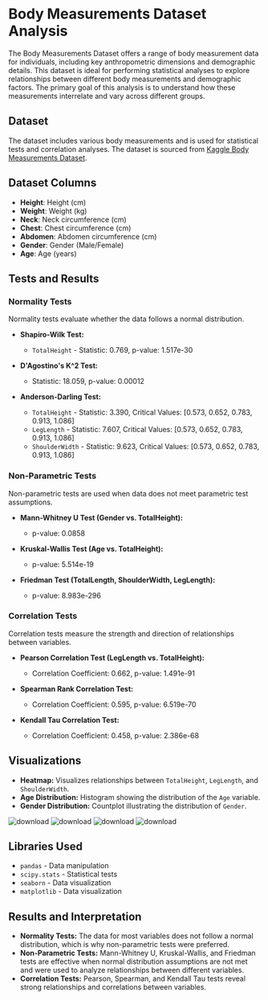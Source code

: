 # Body Measurements Dataset Analysis
The Body Measurements Dataset offers a range of body measurement data for individuals, including key anthropometric dimensions and demographic details. This dataset is ideal for performing statistical analyses to explore relationships between different body measurements and demographic factors. The primary goal of this analysis is to understand how these measurements interrelate and vary across different groups.

## Dataset

The dataset includes various body measurements and is used for statistical tests and correlation analyses. The dataset is sourced from [Kaggle Body Measurements Dataset](https://www.kaggle.com/datasets/saurabhshahane/body-measurements-dataset).

## Dataset Columns
- **Height**: Height (cm)
- **Weight**: Weight (kg)
- **Neck**: Neck circumference (cm)
- **Chest**: Chest circumference (cm)
- **Abdomen**: Abdomen circumference (cm)
- **Gender**: Gender (Male/Female)
- **Age**: Age (years)

## Tests and Results

### Normality Tests
Normality tests evaluate whether the data follows a normal distribution.

- **Shapiro-Wilk Test:**
  - `TotalHeight` - Statistic: 0.769, p-value: 1.517e-30

- **D'Agostino's K^2 Test:**
  - Statistic: 18.059, p-value: 0.00012

- **Anderson-Darling Test:**
  - `TotalHeight` - Statistic: 3.390, Critical Values: [0.573, 0.652, 0.783, 0.913, 1.086]
  - `LegLength` - Statistic: 7.607, Critical Values: [0.573, 0.652, 0.783, 0.913, 1.086]
  - `ShoulderWidth` - Statistic: 9.623, Critical Values: [0.573, 0.652, 0.783, 0.913, 1.086]

### Non-Parametric Tests
Non-parametric tests are used when data does not meet parametric test assumptions.

- **Mann-Whitney U Test (Gender vs. TotalHeight):**
  - p-value: 0.0858

- **Kruskal-Wallis Test (Age vs. TotalHeight):**
  - p-value: 5.514e-19

- **Friedman Test (TotalLength, ShoulderWidth, LegLength):**
  - p-value: 8.983e-296

### Correlation Tests
Correlation tests measure the strength and direction of relationships between variables.

- **Pearson Correlation Test (LegLength vs. TotalHeight):**
  - Correlation Coefficient: 0.662, p-value: 1.491e-91

- **Spearman Rank Correlation Test:**
  - Correlation Coefficient: 0.595, p-value: 6.519e-70

- **Kendall Tau Correlation Test:**
  - Correlation Coefficient: 0.458, p-value: 2.386e-68

## Visualizations

- **Heatmap:** Visualizes relationships between `TotalHeight`, `LegLength`, and `ShoulderWidth`.
- **Age Distribution:** Histogram showing the distribution of the `Age` variable.
- **Gender Distribution:** Countplot illustrating the distribution of `Gender`.

![download](https://github.com/user-attachments/assets/7bb3ab41-973d-4f33-973a-0389eee6b26e)
![download](https://github.com/user-attachments/assets/a886b2f3-27aa-4f25-81aa-40318b1ef26e)
![download](https://github.com/user-attachments/assets/2b68866e-b61c-4d45-a30b-42749543d16d)
![download](https://github.com/user-attachments/assets/97bf29ed-4e24-43ad-872e-0830307eb303)


## Libraries Used
- `pandas` - Data manipulation
- `scipy.stats` - Statistical tests
- `seaborn` - Data visualization
- `matplotlib` - Data visualization

## Results and Interpretation
- **Normality Tests:** The data for most variables does not follow a normal distribution, which is why non-parametric tests were preferred.
- **Non-Parametric Tests:** Mann-Whitney U, Kruskal-Wallis, and Friedman tests are effective when normal distribution assumptions are not met and were used to analyze relationships between different variables.
- **Correlation Tests:** Pearson, Spearman, and Kendall Tau tests reveal strong relationships and correlations between variables.
 
